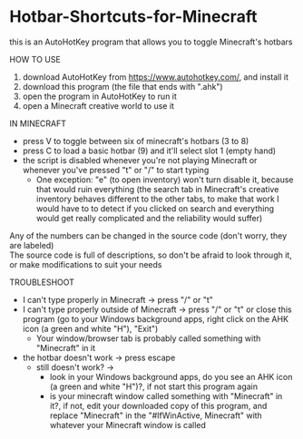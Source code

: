 # Hotbar-Shortcuts-for-Minecraft
this is an AutoHotKey program that allows you to toggle Minecraft's hotbars  
  
HOW TO USE  
1. download AutoHotKey from https://www.autohotkey.com/, and install it
2. download this program (the file that ends with ".ahk")
3. open the program in AutoHotKey to run it
4. open a Minecraft creative world to use it
  
IN MINECRAFT  
- press V to toggle between six of minecraft's hotbars (3 to 8)  
- press C to load a basic hotbar (9) and it'll select slot 1 (empty hand)  
- the script is disabled whenever you're not playing Minecraft or whenever you've pressed "t" or "/" to start typing  
	- One exception: "e" (to open inventory) won't turn disable it, because that would ruin everything (the search tab in Minecraft's creative inventory behaves different to the other tabs, to make that work I would have to to detect if you clicked on search and everything would get really complicated and the reliability would suffer)  
  
Any of the numbers can be changed in the source code (don't worry, they are labeled)  
The source code is full of descriptions, so don't be afraid to look through it, or make modifications to suit your needs
  
TROUBLESHOOT  
- I can't type properly in Minecraft  -> press "/" or "t"
- I can't type properly outside of Minecraft  -> press "/" or "t" or close this program (go to your Windows background apps, right click on the AHK icon (a green and white "H"), "Exit")
	- Your window/browser tab is probably called something with "Minecraft" in it
- the hotbar doesn't work    -> press escape
	- still doesn't work? -> 
		- look in your Windows background apps, do you see an AHK icon (a green and white "H")?, if not start this program again
  		- is your minecraft window called something with "Minecraft" in it?, if not, edit your downloaded copy of this program, and replace "Minecraft" in the "#IfWinActive, Minecraft" with whatever your Minecraft window is called
